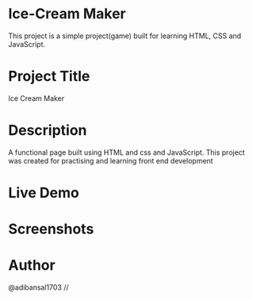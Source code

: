 # Ice-Cream Maker
This project is a simple project(game) built for learning HTML, CSS and JavaScript.  
# Project Title 
Ice Cream Maker 
# Description 
A functional page built using HTML and css and JavaScript. This project was created for practising and learning front end development 
# Live Demo

# Screenshots

# Author 
@adibansal1703 //

